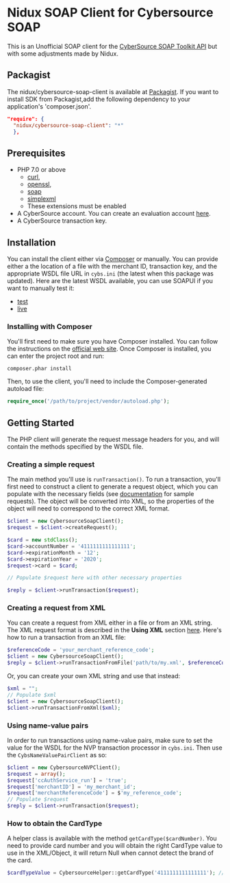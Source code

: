 # Nidux SOAP Client for Cybersource SOAP
This is an Unofficial SOAP client for the [CyberSource SOAP Toolkit API](http://www.cybersource.com/developers/getting_started/integration_methods/soap_toolkit_api) but with some adjustments made by Nidux.

## Packagist
The nidux/cybersource-soap-client is available at [Packagist](https://packagist.org/packages/cybersource/sdk-php).
If you want to install SDK from Packagist,add the following dependency to your application's 'composer.json'.
```json
"require": {
  "nidux/cybersource-soap-client": "*"
  }, 
```
## Prerequisites

- PHP 7.0 or above
   - [curl](http://php.net/manual/en/book.curl.php), 
   - [openssl](http://php.net/manual/en/book.openssl.php), 
   - [soap](http://php.net/manual/en/book.soap.php) 
   - [simplexml](http://php.net/manual/en/book.simplexml.php) 
   - These extensions must be enabled
- A CyberSource account. You can create an evaluation account [here](http://www.cybersource.com/register/).
- A CyberSource transaction key.

## Installation
You can install the client either via [Composer](https://getcomposer.org/) or manually. 
You can provide either a the location of a file with the merchant ID, transaction key, and the appropriate WSDL file URL in ````cybs.ini```` (the latest when this package was updated). Here are the latest WSDL available, you can use SOAPUI if you want to manually test it:

- [test](https://ics2wstesta.ic3.com/commerce/1.x/transactionProcessor/CyberSourceTransaction_1.153.wsdl)
- [live](https://ics2ws.ic3.com/commerce/1.x/transactionProcessor/CyberSourceTransaction_1.153.wsdl)

### Installing with Composer
You'll first need to make sure you have Composer installed. You can follow the instructions on the [official web site](https://getcomposer.org/download/). Once Composer is installed, you can enter the project root and run:
```
composer.phar install
```
Then, to use the client, you'll need to include the Composer-generated autoload file:

```php
require_once('/path/to/project/vendor/autoload.php');
```


## Getting Started
The PHP client will generate the request message headers for you, and will contain the methods specified by the WSDL file.

### Creating a simple request
The main method you'll use is ````runTransaction()````. To run a transaction, you'll first need to construct a client to generate a request object, which you can populate with the necessary fields (see [documentation](http://www.cybersource.com/developers/integration_methods/simple_order_and_soap_toolkit_api/soap_api/html/wwhelp/wwhimpl/js/html/wwhelp.htm#href=Intro.04.4.html) for sample requests). The object will be converted into XML, so the properties of the object will need to correspond to the correct XML format.

```php
$client = new CybersourceSoapClient();
$request = $client->createRequest();

$card = new stdClass();
$card->accountNumber = '4111111111111111';
$card->expirationMonth = '12';
$card->expirationYear = '2020';
$request->card = $card;

// Populate $request here with other necessary properties

$reply = $client->runTransaction($request);
```

### Creating a request from XML
You can create a request from XML either in a file or from an XML string. The XML request format is described in the **Using XML** section [here](http://apps.cybersource.com/library/documentation/dev_guides/Simple_Order_API_Clients/Client_SDK_SO_API.pdf). Here's how to run a transaction from an XML file:

```php
$referenceCode = 'your_merchant_reference_code';
$client = new CybersourceSoapClient();
$reply = $client->runTransactionFromFile('path/to/my.xml', $referenceCode);
```

Or, you can create your own XML string and use that instead:

```php
$xml = "";
// Populate $xml
$client = new CybersourceSoapClient();
$client->runTransactionFromXml($xml);
```

### Using name-value pairs
In order to run transactions using name-value pairs, make sure to set the value for the WSDL for the NVP transaction processor in ````cybs.ini````. Then use the ````CybsNameValuePairClient```` as so:

```php
$client = new CybersourceNVPClient();
$request = array();
$request['ccAuthService_run'] = 'true';
$request['merchantID'] = 'my_merchant_id';
$request['merchantReferenceCode'] = $'my_reference_code';
// Populate $request
$reply = $client->runTransaction($request);
```

### How to obtain the CardType
A helper class is available with the method  ````getCardType($cardNumber)````. You need to provide card number and you will obtain the right CardType value to use in the XML/Object, it will return Null when cannot detect the brand of the card.


```php
$cardTypeValue = CybersourceHelper::getCardType('4111111111111111'); //it will return 001 
```